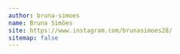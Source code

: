 ```yaml
---
author: bruna-simoes
name: Bruna Simões
site: https://www.instagram.com/brunasimoes28/
sitemap: false
---
```

